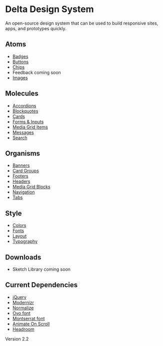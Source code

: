 # Delta Design System
An open-source design system that can be used to build responsive sites, apps, and prototypes quickly.

## Atoms
- [Badges](https://cdfournier.github.io/delta-design-system/atoms/badges/badges.html)
- [Buttons](https://cdfournier.github.io/delta-design-system/atoms/buttons/buttons.html)
- [Chips](https://cdfournier.github.io/delta-design-system/atoms/chips/chips.html)
- Feedback coming soon
- [Images](https://cdfournier.github.io/delta-design-system/atoms/images/images.html)

## Molecules
- [Accordions](https://cdfournier.github.io/delta-design-system/molecules/accordions/accordions.html)
- [Blockquotes](https://cdfournier.github.io/delta-design-system/molecules/blockquotes/blockquotes.html)
- [Cards](https://cdfournier.github.io/delta-design-system/molecules/cards/cards.html)
- [Forms &amp; Inputs](https://cdfournier.github.io/delta-design-system/molecules/forms/forms.html)
- [Media Grid Items](https://cdfournier.github.io/delta-design-system/molecules/media-grid-items/media-grid-items.html)
- [Messages](https://cdfournier.github.io/delta-design-system/molecules/messages/messages.html)
- [Search](https://cdfournier.github.io/delta-design-system/molecules/search/search.html)

## Organisms
- [Banners](https://cdfournier.github.io/delta-design-system/organisms/banners/banners.html)
- [Card Groups](https://cdfournier.github.io/delta-design-system/organisms/card-groups/card-groups.html)
- [Footers](https://cdfournier.github.io/delta-design-system/organisms/footers/footers.html)
- [Headers](https://cdfournier.github.io/delta-design-system/organisms/headers/headers.html)
- [Media Grid Blocks](https://cdfournier.github.io/delta-design-system/organisms/media-grid-blocks/media-grid-blocks.html)
- [Navigation](https://cdfournier.github.io/delta-design-system/molecules/navigation/navigation.html)
- [Tabs](https://cdfournier.github.io/delta-design-system/organisms/tabs/tabs.html)

## Style
- [Colors](https://cdfournier.github.io/delta-design-system/style/colors/colors.html)
- [Fonts](https://cdfournier.github.io/delta-design-system/style/fonts/fonts.html)
- [Layout](https://cdfournier.github.io/delta-design-system/style/layout/layout.html)
- [Typography](https://cdfournier.github.io/delta-design-system/style/typography/typography.html)

## Downloads
- Sketch Library coming soon

## Current Dependencies
- [jQuery](https://ajax.googleapis.com/ajax/libs/jquery/3.4.1/jquery.min.js)
- [Modernizr](https://cdnjs.cloudflare.com/ajax/libs/modernizr/2.8.3/modernizr.min.js)
- [Normalize](https://cdnjs.cloudflare.com/ajax/libs/normalize/8.0.1/normalize.min.css)
- [Ovo font](https://fonts.googleapis.com/css?family=Ovo)
- [Montserrat font](https://fonts.googleapis.com/css?family=Montserrat:400,700)
- [Animate On Scroll](https://github.com/michalsnik/aos/tree/v2)
- [Headroom](https://wicky.nillia.ms/headroom.js/)

Version 2.2